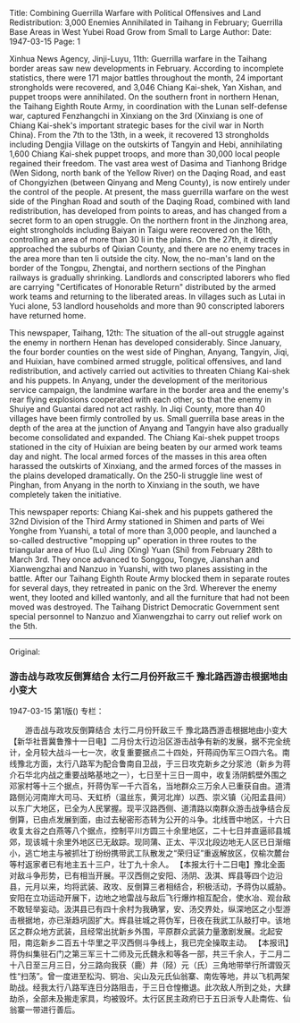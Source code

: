 Title: Combining Guerrilla Warfare with Political Offensives and Land Redistribution: 3,000 Enemies Annihilated in Taihang in February; Guerrilla Base Areas in West Yubei Road Grow from Small to Large
Author:
Date: 1947-03-15
Page: 1

Xinhua News Agency, Jinji-Luyu, 11th: Guerrilla warfare in the Taihang border areas saw new developments in February. According to incomplete statistics, there were 171 major battles throughout the month, 24 important strongholds were recovered, and 3,046 Chiang Kai-shek, Yan Xishan, and puppet troops were annihilated. On the southern front in northern Henan, the Taihang Eighth Route Army, in coordination with the Lunan self-defense war, captured Fenzhangchi in Xinxiang on the 3rd (Xinxiang is one of Chiang Kai-shek's important strategic bases for the civil war in North China). From the 7th to the 13th, in a week, it recovered 13 strongholds including Dengjia Village on the outskirts of Tangyin and Hebi, annihilating 1,600 Chiang Kai-shek puppet troops, and more than 30,000 local people regained their freedom. The vast area west of Dasima and Tianhong Bridge (Wen Sidong, north bank of the Yellow River) on the Daqing Road, and east of Chongyizhen (between Qinyang and Meng County), is now entirely under the control of the people. At present, the mass guerrilla warfare on the west side of the Pinghan Road and south of the Daqing Road, combined with land redistribution, has developed from points to areas, and has changed from a secret form to an open struggle. On the northern front in the Jinzhong area, eight strongholds including Baiyan in Taigu were recovered on the 16th, controlling an area of more than 30 li in the plains. On the 27th, it directly approached the suburbs of Qixian County, and there are no enemy traces in the area more than ten li outside the city. Now, the no-man's land on the border of the Tongpu, Zhengtai, and northern sections of the Pinghan railways is gradually shrinking. Landlords and conscripted laborers who fled are carrying "Certificates of Honorable Return" distributed by the armed work teams and returning to the liberated areas. In villages such as Lutai in Yuci alone, 53 landlord households and more than 90 conscripted laborers have returned home.

This newspaper, Taihang, 12th: The situation of the all-out struggle against the enemy in northern Henan has developed considerably. Since January, the four border counties on the west side of Pinghan, Anyang, Tangyin, Jiqi, and Huixian, have combined armed struggle, political offensives, and land redistribution, and actively carried out activities to threaten Chiang Kai-shek and his puppets. In Anyang, under the development of the meritorious service campaign, the landmine warfare in the border area and the enemy's rear flying explosions cooperated with each other, so that the enemy in Shuiye and Guantai dared not act rashly. In Jiqi County, more than 40 villages have been firmly controlled by us. Small guerrilla base areas in the depth of the area at the junction of Anyang and Tangyin have also gradually become consolidated and expanded. The Chiang Kai-shek puppet troops stationed in the city of Huixian are being beaten by our armed work teams day and night. The local armed forces of the masses in this area often harassed the outskirts of Xinxiang, and the armed forces of the masses in the plains developed dramatically. On the 250-li struggle line west of Pinghan, from Anyang in the north to Xinxiang in the south, we have completely taken the initiative.

This newspaper reports: Chiang Kai-shek and his puppets gathered the 32nd Division of the Third Army stationed in Shimen and parts of Wei Yonghe from Yuanshi, a total of more than 3,000 people, and launched a so-called destructive "mopping up" operation in three routes to the triangular area of Huo (Lu) Jing (Xing) Yuan (Shi) from February 28th to March 3rd. They once advanced to Songgou, Tongye, Jianshan and Xianwengzhai and Nanzuo in Yuanshi, with two planes assisting in the battle. After our Taihang Eighth Route Army blocked them in separate routes for several days, they retreated in panic on the 3rd. Wherever the enemy went, they looted and killed wantonly, and all the furniture that had not been moved was destroyed. The Taihang District Democratic Government sent special personnel to Nanzuo and Xianwengzhai to carry out relief work on the 5th.



<hr /> 

Original: 


### 游击战与政攻反倒算结合  太行二月份歼敌三千  豫北路西游击根据地由小变大

1947-03-15
第1版()
专栏：

　　游击战与政攻反倒算结合
    太行二月份歼敌三千
    豫北路西游击根据地由小变大
    【新华社晋冀鲁豫十一日电】二月份太行边沿区游击战争有新的发展，据不完全统计，全月较大战斗一七一次，收复重要据点二十四处，歼蒋阎伪军三○四六名。南线豫北方面，太行八路军为配合鲁南自卫战，于三日攻克新乡之分浆池（新乡为蒋介石华北内战之重要战略基地之一），七日至十三日一周中，收复汤阴鹤壁外围之邓家村等十三个据点，歼蒋伪军一千六百名，当地群众三万余人已重获自由。道清路侧沁河南岸大司马、天虹桥（温丝东，黄河北岸）以西、崇义镇（沁阳孟县间）以东广大地区，已全为人民掌握。现平汉路西侧、道清路以南群众游击战争结合反倒算，已由点发展到面，由过去秘密形态转为公开的斗争。北线晋中地区，十六日收复太谷之白燕等八个据点，控制平川方圆三十余里地区，二十七日并直逼祁县城郊，现该城十余里外地区已无敌踪。现同蒲、正太、平汉北段边地无人区已日渐缩小，逃亡地主与被抓壮丁纷纷携带武工队散发之“荣归证”重返解放区，仅榆次麓台等村返家者已有地主五十三户，壮丁九十余人。
    【本报太行十二日电】豫北全面对敌斗争形势，已有相当开展。平汉西侧之安阳、汤阴、汲淇、辉县等四个边沿县，元月以来，均将武装、政攻、反倒算三者相结合，积极活动，予蒋伪以威胁。安阳在立功运动开展下，边地之地雷战与敌后飞行爆炸相互配合，使水冶、观台敌不敢轻举妄动。汲淇县已有四十余村为我确掌，安、汤交界处，纵深地区之小型游击根据地，亦已渐趋巩固扩大。辉县驻城之蒋伪军，日夜在我武工队敲打中。该地区之群众地方武装，且经常出扰新乡外围，平原群众武装力量激剧发展。北起安阳，南迄新乡二百五十华里之平汉西侧斗争线上，我已完全操取主动。
    【本报讯】蒋伪纠集驻石门之第三军三十二师及元氏魏永和等各一部，共三千余人，于二月二十八日至三月三日，分三路向我获（鹿）井（陉）元（氏）三角地带举行所谓毁灭性“扫荡”。曾一度进至松沟、铜冶、尖山及元氏仙翁寨、南佐等地，井以飞机两架助战。经我太行八路军连日分路阻击，于三日仓惶撤退。此次敌人所到之处，大肆劫杀，全部未及搬走家具，均被毁坏。太行区民主政府已于五日派专人赴南佐、仙翁寨一带进行善后。
